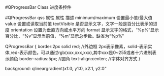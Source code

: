 #QProgressBar Class 
	进度条控件


#QProgressBar qss
属性
属性	描述
minimum/maximum	设置最小值/最大值
value	设置或读取当前值
textVisible	是否显示文字，文字一般是百分比表示的进度
orientation	设置为垂直方向或水平方向
format	显示文字的格式，“%p%”显示百分比，“%v”显示当前值，“%m”显示总步数。缺省为“%p%”	


QProgressBar 
{
	border:2px solid red;	//外边框 2px表示像素，solid-表示实体,red-表示颜色，可以通过rgb(xxx,xxx,xxx),其中xxx是0~255或者十六进制表示颜色
	border-radius:5px;		//圆角
	text-align:centen;		//字体对齐方式
}

background: qlineargradient(x1:0, y1:0, x2:1, y2:0" 